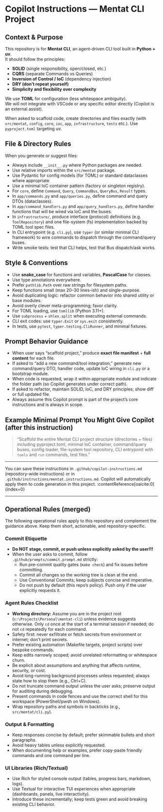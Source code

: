 # Copilot Instructions — Mentat CLI Project

## Context & Purpose  
This repository is for **Mentat CLI**, an agent-driven CLI tool built in **Python + uv**.  
It should follow the principles:  
- **SOLID** (single responsibility, open/closed, etc.)  
- **CQRS** (separate Commands vs Queries)  
- **Inversion of Control / IoC** (dependency injection)  
- **DRY (don’t repeat yourself)**  
- **Simplicity and flexibility over complexity**  

We use **TOML** for configuration (less whitespace ambiguity).  
We will not integrate with VSCode or any specific editor directly (Copilot is an external assist).  

When asked to scaffold code, create directories and files exactly (with `src/mentat`, `config`, `core`, `ioc`, `app`, `infrastructure`, `tests` etc.). Use `pyproject.toml` targeting uv.  

## File & Directory Rules

When you generate or suggest files:

- Always include `__init__.py` where Python packages are needed.  
- Use relative imports within the `src/mentat` package.  
- Use Pydantic for config models (for TOML) or standard dataclasses where appropriate.  
- Use a minimal IoC container pattern (factory or singleton registry).  
- For `core`, define `Command`, `Query`, `CommandBus`, `QueryBus`, `Result` types.  
- In `app/commands.py` and `app/queries.py`, define command and query DTOs (dataclasses).  
- In `app/command_handlers.py` and `app/query_handlers.py`, define handler functions that will be wired via IoC and the buses.  
- In `infrastructure/`, produce interface (protocol) definitions (e.g. `ToolRepository`) and one file-system (fs) implementation backed by TOML tool spec files.  
- In CLI entrypoint (e.g. `cli.py`), use `typer` (or similar minimal CLI framework) to wire commands to dispatch through the command/query buses.  
- Write smoke tests: test that CLI helps, test that Bus dispatch/ask works.  

## Style & Conventions

- Use **snake_case** for functions and variables, **PascalCase** for classes.  
- Use type annotations everywhere.  
- Prefer `pathlib.Path` over raw strings for filesystem paths.  
- Keep functions small (max 20–30 lines-ish) and single-purpose.  
- Avoid duplicating logic: refactor common behavior into shared utility or base modules.  
- Avoid overly clever meta-programming; favor clarity.  
- For TOML loading, use `tomllib` (Python 3.11+).  
- Use `subprocess` + `shlex.split` when executing external commands.  
- CLI exit codes: use `typer.Exit` or `sys.exit` consistently.  
- In tests, use `pytest`, `typer.testing.CliRunner`, and minimal fixtures.  

## Prompt Behavior Guidance

- When user says “scaffold project,” produce **exact file manifest** + **full content** for each file.  
- If asked to “add a new command/tool integration,” generate new command/query DTO, handler code, update IoC wiring in `cli.py` or a bootstrap module.  
- When code is requested, wrap it within appropriate module and indicate the folder path (so Copilot generates under correct path).  
- If asked to refactor, maintain SOLID, IoC, and DRY principles; show diff or full updated file.  
- Always assume this Copilot prompt is part of the project’s core instructions and is always in scope.

## Example Minimal Prompt You Might Give Copilot (after this instruction)

> “Scaffold the entire Mentat CLI project structure (directories + files) including pyproject.toml, minimal IoC container, command/query buses, config loader, file-system tool repository, CLI entrypoint with `tools` and `run` commands, test files.”

---

You can save these instructions in `.github/copilot-instructions.md` (repository-wide instructions) or in `.github/instructions/mentat.instructions.md`. Copilot will automatically apply them to code generation in this project. :contentReference[oaicite:0]{index=0}  

---

## Operational Rules (merged)

The following operational rules apply to this repository and complement the guidance above. Keep them short, actionable, and repository-specific.

### Commit Etiquette
- **Do NOT stage, commit, or push unless explicitly asked by the user!!!**
- When the user asks to commit, follow `.github/prompts/commit.prompt.md` strictly:
	- Run pre-commit quality gates (`make check`) and fix issues before committing.
	- Commit all changes so the working tree is clean at the end.
	- Use Conventional Commits; keep subjects concise and imperative.
	- Do not push by default (this repo’s policy). Push only if the user explicitly requests it.

### Agent Rules Checklist
- **Working directory:** Assume you are in the project root (`c:\Projects\Personal\mentat-cli`) unless evidence suggests otherwise. Only `cd` once at the start of a terminal session if needed; do not `cd` repeatedly for each command.
- Safety first: never exfiltrate or fetch secrets from environment or internet; don't print secrets.
- Prefer existing automation (Makefile targets, project scripts) over bespoke commands.
- Keep edits narrowly scoped; avoid unrelated reformatting or whitespace churn.
- Be explicit about assumptions and anything that affects runtime, security, or cost.
- Avoid long-running background processes unless requested; always state how to stop them (e.g., Ctrl+C).
- Do not truncate command output unless the user asks; preserve output for auditing during debugging.
- Present commands in code fences and use the correct shell for this workspace (PowerShell/pwsh on Windows).
- Wrap repository paths and symbols in backticks (e.g., `src/mentat/cli.py`).

### Output & Formatting
- Keep responses concise by default; prefer skimmable bullets and short paragraphs.
- Avoid heavy tables unless explicitly requested.
- When documenting help or examples, prefer copy-paste friendly commands and one command per line.

### UI Libraries (Rich/Textual)
- Use Rich for styled console output (tables, progress bars, markdown, logs).
- Use Textual for interactive TUI experiences when appropriate (dashboards, panels, live interactivity).
- Introduce these incrementally; keep tests green and avoid breaking existing CLI behavior.
